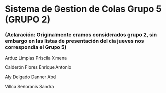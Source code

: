 # Sistema de Gestion de Colas Grupo 5 (GRUPO 2)

### (Aclaración: Originalmente eramos considerados grupo 2, sin embargo en las listas de presentación del día jueves nos correspondía el Grupo 5)


Arduz Limpias Priscila Ximena

Calderón Flores Enrique Antonio

Aly Delgado Danner Abel	

Villca Señoranis Sandra
